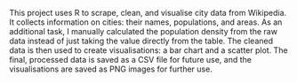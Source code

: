 This project uses R to scrape, clean, and visualise city data from Wikipedia. 
It collects information on cities: their names, populations, and areas. 
As an additional task, I manually calculated the population density from the raw data instead of just taking the value directly from the table.
The cleaned data is then used to create visualisations: a bar chart and a scatter plot. 
The final, processed data is saved as a CSV file for future use, and the visualisations are saved as PNG images for further use.
